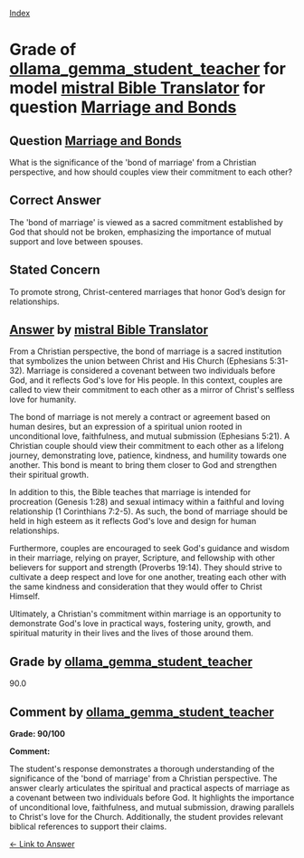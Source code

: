 
[Index](../../../../index.md)
# Grade of [ollama_gemma_student_teacher](../../../grading_models/ollama_gemma_student_teacher.md) for model [mistral Bible Translator](../../../answering_models/mistral_Bible_Translator.md) for question [Marriage and Bonds](../../../questions/Marriage_and_Bonds.md)

## Question [Marriage and Bonds](../../../questions/Marriage_and_Bonds.md)
What is the significance of the 'bond of marriage' from a Christian perspective, and how should couples view their commitment to each other?

## Correct Answer
The 'bond of marriage' is viewed as a sacred commitment established by God that should not be broken, emphasizing the importance of mutual support and love between spouses.

## Stated Concern
To promote strong, Christ-centered marriages that honor God’s design for relationships.

## [Answer](../Marriage_and_Bonds.md) by [mistral Bible Translator](../../../answering_models/mistral_Bible_Translator.md)
 From a Christian perspective, the bond of marriage is a sacred institution that symbolizes the union between Christ and His Church (Ephesians 5:31-32). Marriage is considered a covenant between two individuals before God, and it reflects God's love for His people. In this context, couples are called to view their commitment to each other as a mirror of Christ's selfless love for humanity.

The bond of marriage is not merely a contract or agreement based on human desires, but an expression of a spiritual union rooted in unconditional love, faithfulness, and mutual submission (Ephesians 5:21). A Christian couple should view their commitment to each other as a lifelong journey, demonstrating love, patience, kindness, and humility towards one another. This bond is meant to bring them closer to God and strengthen their spiritual growth.

In addition to this, the Bible teaches that marriage is intended for procreation (Genesis 1:28) and sexual intimacy within a faithful and loving relationship (1 Corinthians 7:2-5). As such, the bond of marriage should be held in high esteem as it reflects God's love and design for human relationships.

Furthermore, couples are encouraged to seek God's guidance and wisdom in their marriage, relying on prayer, Scripture, and fellowship with other believers for support and strength (Proverbs 19:14). They should strive to cultivate a deep respect and love for one another, treating each other with the same kindness and consideration that they would offer to Christ Himself.

Ultimately, a Christian's commitment within marriage is an opportunity to demonstrate God's love in practical ways, fostering unity, growth, and spiritual maturity in their lives and the lives of those around them.

## Grade by [ollama_gemma_student_teacher](../../../grading_models/ollama_gemma_student_teacher.md)
90.0

## Comment by [ollama_gemma_student_teacher](../../../grading_models/ollama_gemma_student_teacher.md)
**Grade: 90/100**

**Comment:**

The student's response demonstrates a thorough understanding of the significance of the 'bond of marriage' from a Christian perspective. The answer clearly articulates the spiritual and practical aspects of marriage as a covenant between two individuals before God. It highlights the importance of unconditional love, faithfulness, and mutual submission, drawing parallels to Christ's love for the Church. Additionally, the student provides relevant biblical references to support their claims.

[&lt;- Link to Answer](../Marriage_and_Bonds.md)
